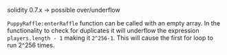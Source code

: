 solidity 0.7.x -> possible over/underflow

`PuppyRaffle:enterRaffle` function can be called with an empty array. In the functionality to check for duplicates it will underflow the expression `players.length - 1` making it `2^256-1`. This will cause the first for loop to run 2^256 times.
